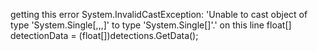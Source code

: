 getting this error System.InvalidCastException: 'Unable to cast object of type 'System.Single[,,,]' to type 'System.Single[]'.'
 on this line  float[] detectionData = (float[])detections.GetData(); 
